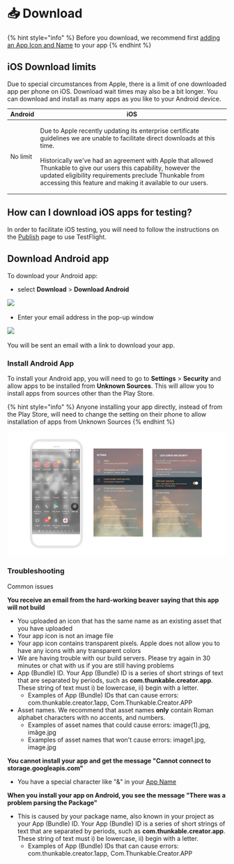 # 📥 Download

{% hint style="info" %}
Before you download, we recommend first [adding an App Icon and Name](projects/settings.md) to your app
{% endhint %}

## iOS Download limits

Due to special circumstances from Apple, there is a limit of one downloaded app per phone on iOS. Download wait times may also be a bit longer. You can download and install as many apps as you like to your Android device.

| Android  | iOS                                                                                                                                                                                                                                                                                                                                                                                        |
| -------- | ------------------------------------------------------------------------------------------------------------------------------------------------------------------------------------------------------------------------------------------------------------------------------------------------------------------------------------------------------------------------------------------ |
| No limit | <p>Due to Apple recently updating its enterprise certificate guidelines we are unable to facilitate direct downloads at this time. <br><br>Historically we've had an agreement with Apple that allowed Thunkable to give our users this capability, however the updated  eligibility requirements preclude Thunkable from accessing this feature and making it available to our users.</p> |

## How can I download iOS apps for testing?&#x20;

In order to facilitate iOS testing, you will need to follow the instructions on the [Publish](publish-to-app-store-ios/) page to use TestFlight.&#x20;

## Download Android app

To download your Android app:

* select **Download** > **Download Android**&#x20;

![](.gitbook/assets/screen-shot-2021-02-22-at-8.24.37-am.png)

* Enter your email address in the pop-up window

![](.gitbook/assets/screen-shot-2021-02-22-at-8.26.54-am.png)

You will be sent an email with a link to download your app.

### Install Android App

To install your Android app, you will need to go to **Settings** > **Security** and allow apps to be installed from **Unknown Sources**. This will allow you to install apps from sources other than the Play Store.

{% hint style="info" %}
Anyone installing your app directly, instead of from the Play Store, will need to change the setting on their phone to allow installation of apps from Unknown Sources
{% endhint %}

![](.gitbook/assets/download-fig-4.png)

### Troubleshooting

Common issues

**You receive an email from the hard-working beaver saying that this app will not build**

* You uploaded an icon that has the same name as an existing asset that you have uploaded
* Your app icon is not an image file
* Your app icon contains transparent pixels. Apple does not allow you to have any icons with any transparent colors
* We are having trouble with our build servers. Please try again in 30 minutes or chat with us if you are still having problems
* App (Bundle) ID. Your App (Bundle) ID is a series of short strings of text that are separated by periods, such as **com.thunkable.creator.app**. These string of text must i) be lowercase, ii) begin with a letter.
  * Examples of App (Bundle) IDs that can cause errors: com.thunkable.creator.1app, Com.Thunkable.Creator.APP
* Asset names. We recommend that asset names **only** contain Roman alphabet characters with no accents, and numbers.
  * Examples of asset names that could cause errors: image(1).jpg, imãge.jpg
  * Examples of asset names that won't cause errors: image1.jpg, image.jpg

**You cannot install your app and get the message "Cannot connect to storage.googleapis.com"**

* You have a special character like "&" in your [App Name](projects/settings.md#app-name)

**When you install your app on Android, you see the message "There was a problem parsing the Package"**

* This is caused by your package name, also known in your project as your App (Bundle) ID. Your App (Bundle) ID is a series of short strings of text that are separated by periods, such as **com.thunkable.creator.app**. These string of text must i) be lowercase, ii) begin with a letter.
  * Examples of App (Bundle) IDs that can cause errors: com.thunkable.creator.1app, Com.Thunkable.Creator.APP
